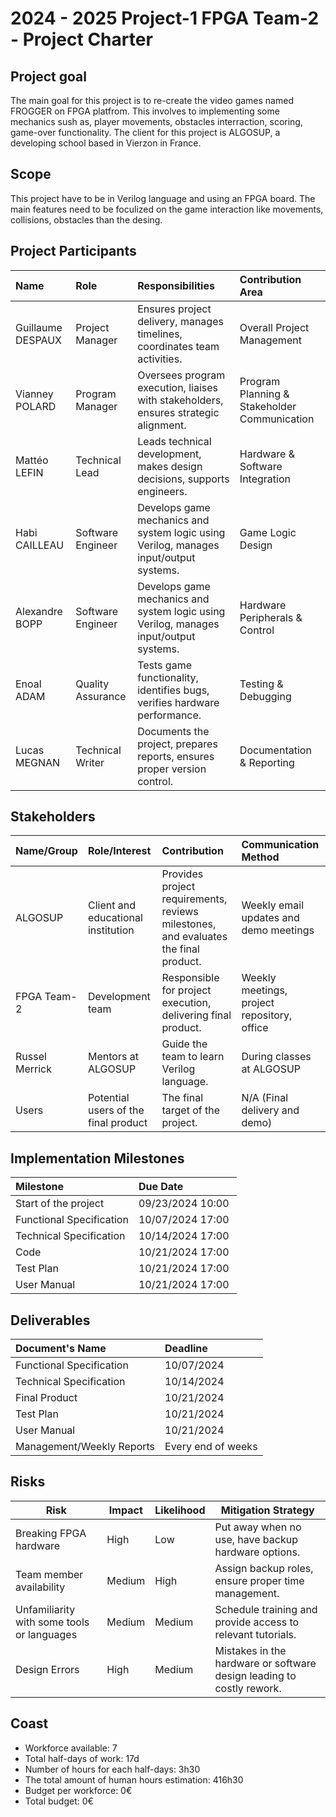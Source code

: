 # 2024 - 2025 Project-1 FPGA Team-2 - Project Charter

## Project goal
The main goal for this project is to re-create the video games named FROGGER on FPGA platfrom. This involves to implementing some mechanics sush as, player movements, obstacles interraction, scoring, game-over functionality. The client for this project is ALGOSUP, a developing school based in Vierzon in France.  

## Scope
This project have to be in Verilog language and using an FPGA board. The main features need to be foculized on the game interaction like movements, collisions, obstacles than the desing.

## Project Participants
| **Name**           | **Role**           | **Responsibilities**                                                        | **Contribution Area**                |
|:-|:-|:-|:-|
| Guillaume DESPAUX   | Project Manager    | Ensures project delivery, manages timelines, coordinates team activities.    | Overall Project Management           |
| Vianney POLARD      | Program Manager    | Oversees program execution, liaises with stakeholders, ensures strategic alignment. | Program Planning & Stakeholder Communication |
| Mattéo LEFIN        | Technical Lead     | Leads technical development, makes design decisions, supports engineers.     | Hardware & Software Integration      |
| Habi CAILLEAU       | Software Engineer  | Develops game mechanics and system logic using Verilog, manages input/output systems.              | Game Logic Design                    |
| Alexandre BOPP      | Software Engineer  | Develops game mechanics and system logic using Verilog, manages input/output systems.            | Hardware Peripherals & Control       |
| Enoal ADAM          | Quality Assurance  | Tests game functionality, identifies bugs, verifies hardware performance.    | Testing & Debugging                  |
| Lucas MEGNAN        | Technical Writer   | Documents the project, prepares reports, ensures proper version control.     | Documentation & Reporting            |

## Stakeholders
| **Name/Group** | **Role/Interest** | **Contribution** | **Communication Method** |
|:-|:-|:-|:-|
| ALGOSUP | Client and educational institution                             | Provides project requirements, reviews milestones, and evaluates the final product. | Weekly email updates and demo meetings    |
| FPGA Team-2         | Development team                                               | Responsible for project execution, delivering final product.   | Weekly meetings, project repository, office       |
| Russel Merrick     | Mentors at ALGOSUP                             | Guide the team to learn Verilog language.    | During classes at ALGOSUP |
| Users            | Potential users of the final product                           | The final target of the project. | N/A (Final delivery and demo)             |

## Implementation Milestones
| **Milestone** | **Due Date** |
|:-|:-|
| Start of the project | 09/23/2024 10:00 |
| Functional Specification | 10/07/2024 17:00 |
| Technical Specification | 10/14/2024 17:00 |
| Code | 10/21/2024 17:00 |
| Test Plan | 10/21/2024 17:00 |
| User Manual | 10/21/2024 17:00 |

## Deliverables
| Document's Name | Deadline |
|:-|:-|
| Functional Specification | 10/07/2024 |
| Technical Specification | 10/14/2024 |
| Final Product  | 10/21/2024 |
| Test Plan | 10/21/2024 |
| User Manual | 10/21/2024 |
| Management/Weekly Reports | Every end of weeks |

## Risks
| **Risk**                                 | **Impact**        | **Likelihood**  | **Mitigation Strategy**                                   |
|------------------------------------------|------------------|----------------|-----------------------------------------------------------|
| Breaking FPGA hardware | High              | Low         | Put away when no use, have backup hardware options.     |
| Team member availability                 | Medium            | High           | Assign backup roles, ensure proper time management.         |
| Unfamiliarity with some tools or languages | Medium          | Medium         | Schedule training and provide access to relevant tutorials.  |
| Design Errors | High          | Medium         | Mistakes in the hardware or software design leading to costly rework.  |

## Coast

- Workforce available: 7
- Total half-days of work: 17d
- Number of hours for each half-days: 3h30
- The total amount of human hours estimation: 416h30
- Budget per workforce: 0€
- Total budget: 0€